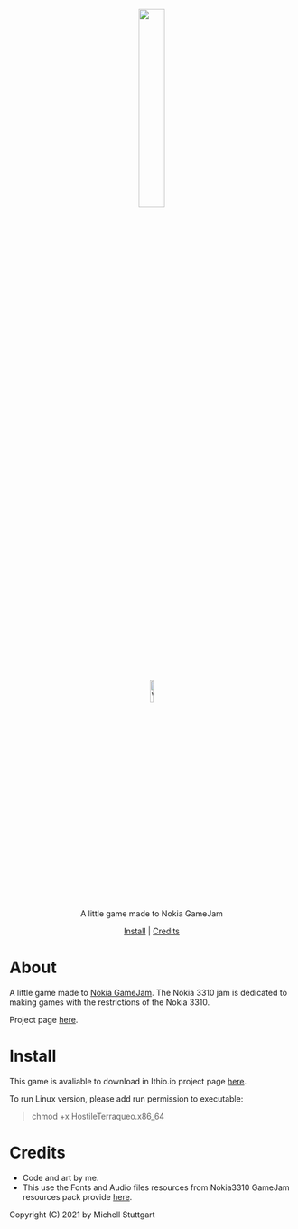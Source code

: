 <h1 align="center">
  <br>
  <a href="https://mstuttgart.itch.io/hostile-terraqueo">
  <img src="https://img.itch.zone/aW1nLzUxNTcxNDUucG5n/original/jo15Ck.png" width="30%"></a>
  <br>
</h1>

<p align="center">
  <a href="https://mstuttgart.itch.io/hostile-terraqueo">
    <img src="https://static.itch.io/images/badge.svg" width="10%" alt="Version">
  </a>
</p>

<p align="center">A little game made to Nokia GameJam</p>

<p align="center">
  <a href="#install">Install</a> |
  <a href="#credits">Credits</a>
</p>

# About

A little game made to [Nokia GameJam](https://itch.io/jam/nokiajam3). The Nokia 3310 jam is dedicated to making games with the restrictions of the Nokia 3310.

Project page [here](https://mstuttgart.itch.io/hostile-terraqueo).

# Install 

This game is avaliable to download in Ithio.io project page [here](https://mstuttgart.itch.io/hostile-terraqueo).

To run Linux version, please add run permission to executable:

> chmod +x HostileTerraqueo.x86_64

# Credits

* Code and art by me.
* This use the Fonts and Audio files resources from Nokia3310 GameJam resources pack provide [here](https://phillipp.itch.io/nokiajamresources).

Copyright (C) 2021 by Michell Stuttgart


